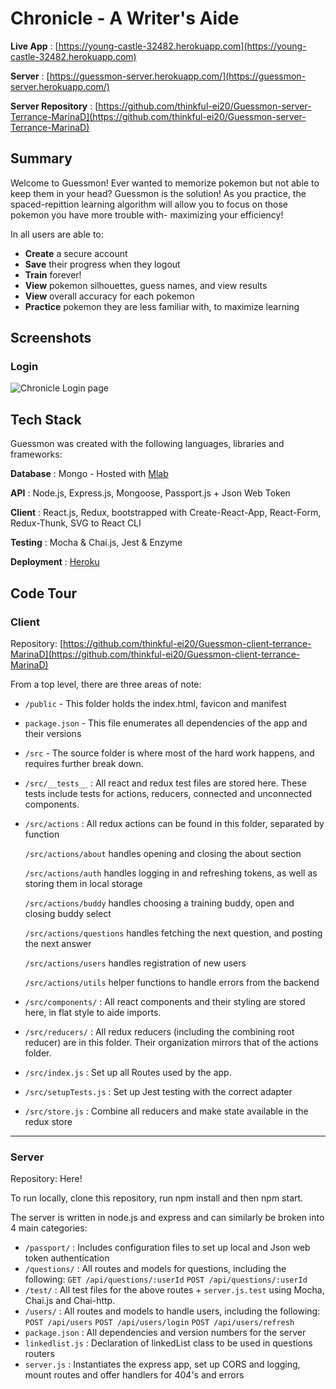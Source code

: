 Chronicle - A Writer's Aide
======
**Live App** : [https://young-castle-32482.herokuapp.com](https://young-castle-32482.herokuapp.com)

**Server** : [https://guessmon-server.herokuapp.com/](https://guessmon-server.herokuapp.com/)

**Server Repository** : [https://github.com/thinkful-ei20/Guessmon-server-Terrance-MarinaD](https://github.com/thinkful-ei20/Guessmon-server-Terrance-MarinaD)


Summary
------
Welcome to Guessmon! Ever wanted to memorize pokemon but not able to keep them in your head? Guessmon is the solution! As you practice, the spaced-repittion learning algorithm will allow you to focus on those pokemon you have more trouble with- maximizing your efficiency!

In all users are able to:
* **Create** a secure account
* **Save** their progress when they logout
* **Train** forever!
* **View** pokemon silhouettes, guess names, and view results
* **View** overall accuracy for each pokemon
* **Practice** pokemon they are less familiar with, to maximize learning

Screenshots
------

### Login
![Chronicle Login page](https://i.imgur.com/HbEwyu5.jpg "Login")

Tech Stack
------
Guessmon was created with the following languages, libraries and frameworks:

**Database** : Mongo - Hosted with [Mlab](https://mlab.com/)

**API** : Node.js, Express.js, Mongoose, Passport.js + Json Web Token

**Client** : React.js, Redux, bootstrapped with Create-React-App, React-Form, Redux-Thunk, SVG to React CLI

**Testing** : Mocha & Chai.js, Jest & Enzyme

**Deployment** : [Heroku](https://www.herokud.com/)

Code Tour
------
### Client  
Repository: [https://github.com/thinkful-ei20/Guessmon-client-terrance-MarinaD](https://github.com/thinkful-ei20/Guessmon-client-terrance-MarinaD)

From a top level, there are three areas of note:
* `/public` - This folder holds the index.html, favicon and manifest
* `package.json` - This file enumerates all dependencies of the app and their versions
* `/src` - The source folder is where most of the hard work happens, and requires further break down.


* `/src/__tests__` : All react and redux test files are stored here. These tests include tests for actions, reducers, connected and unconnected components.
* `/src/actions` : All redux actions can be found in this folder, separated by function

     `/src/actions/about` handles opening and closing the about section
     
     `/src/actions/auth` handles logging in and refreshing tokens, as well as storing them in local storage
     
     `/src/actions/buddy` handles choosing a training buddy, open and closing buddy select
     
     `/src/actions/questions` handles fetching the next question, and posting the next answer
     
     `/src/actions/users` handles registration of new users

     `/src/actions/utils` helper functions to handle errors from the backend

* `/src/components/` : All react components and their styling are stored here, in flat style to aide imports.
* `/src/reducers/` : All redux reducers (including the combining root reducer) are in this folder. Their organization mirrors that of the actions folder.
* `/src/index.js` : Set up all Routes used by the app.
* `/src/setupTests.js` : Set up Jest testing with the correct adapter
* `/src/store.js` : Combine all reducers and make state available in the redux store

---

### Server
Repository: Here!

To run locally, clone this repository, run npm install and then npm start.

The server is written in node.js and express and can similarly be broken into 4 main categories:
* `/passport/` : Includes configuration files to set up local and Json web token authentication
* `/questions/` : All routes and models for questions, including the following:
`GET /api/questions/:userId`
`POST /api/questions/:userId`
* `/test/` : All test files for the above routes + `server.js.test` using Mocha, Chai.js and Chai-http.
* `/users/` : All routes and models to handle users, including the following: 
`POST /api/users`
`POST /api/users/login`
`POST /api/users/refresh`
* `package.json` : All dependencies and version numbers for the server
* `linkedlist.js` : Declaration of linkedList class to be used in questions routers
* `server.js` : Instantiates the express app, set up CORS and logging, mount routes and offer handlers for 404's and errors
